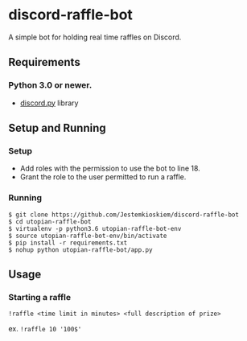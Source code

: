 # discord-raffle-bot
A simple bot for holding real time raffles on Discord.

## Requirements
### Python 3.0 or newer.
* [discord.py](https://github.com/Rapptz/discord.py) library

## Setup and Running
### Setup
* Add roles with the permission to use the bot to line 18.
* Grant the role to the user permitted to run a raffle.

### Running
```
$ git clone https://github.com/Jestemkioskiem/discord-raffle-bot
$ cd utopian-raffle-bot
$ virtualenv -p python3.6 utopian-raffle-bot-env
$ source utopian-raffle-bot-env/bin/activate
$ pip install -r requirements.txt
$ nohup python utopian-raffle-bot/app.py
```

## Usage

### Starting a raffle
```!raffle <time limit in minutes> <full description of prize>```

ex.
```!raffle 10 '100$'```
